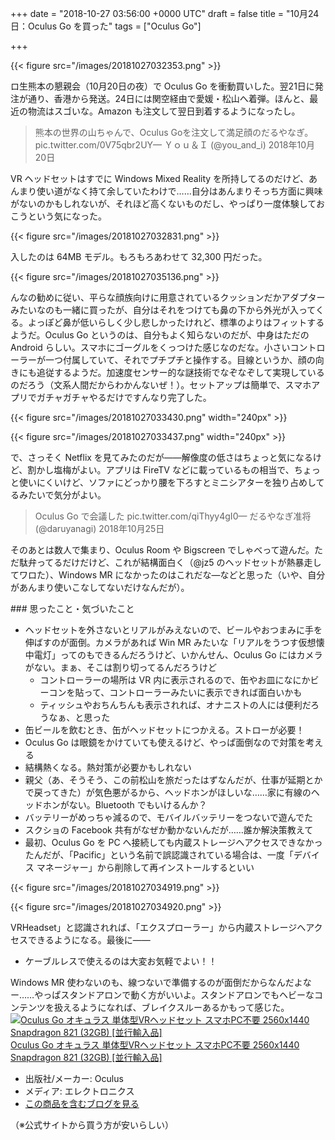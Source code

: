 
+++
date = "2018-10-27 03:56:00 +0000 UTC"
draft = false
title = "10月24日：Oculus Go を買った"
tags = ["Oculus Go"]

+++


{{< figure src="/images/20181027032353.png"  >}}

ロ生熊本の懇親会（10月20日の夜）で Oculus Go を衝動買いした。翌21日に発注が通り、香港から発送。24日には関空経由で愛媛・松山へ着弾。ほんと、最近の物流はスゴいな。Amazon も注文して翌日到着するようになったし。

>熊本の世界の山ちゃんで、Oculus Goを注文して満足顔のだるやなぎ。 pic.twitter.com/0V75qbr2UY— Ｙｏｕ＆Ｉ (@you_and_i) 2018年10月20日<script async="" src="https://platform.twitter.com/widgets.js" charset="utf-8"></script>

VR ヘッドセットはすでに Windows Mixed Reality を所持してるのだけど、あんまり使い道がなく持て余していたわけで……自分はあんまりそっち方面に興味がないのかもしれないが、それほど高くないものだし、やっぱり一度体験しておこうという気になった。

{{< figure src="/images/20181027032831.png"  >}}

入したのは 64MB モデル。もろもろあわせて 32,300 円だった。

{{< figure src="/images/20181027035136.png"  >}}

んなの勧めに従い、平らな顔族向けに用意されているクッションだかアダプターみたいなのも一緒に買ったが、自分はそれをつけても鼻の下から外光が入ってくる。よっぽど鼻が低いらしく少し悲しかったけれど、標準のよりはフィットするようだ。Oculus Go というのは、自分もよく知らないのだが、中身はただの Android らしい。スマホにゴーグルをくっつけた感じなのだな。小さいコントローラーが一つ付属していて、それでプチプチと操作する。目線というか、顔の向きにも追従するようだ。加速度センサー的な謎技術でなぞなぞして実現しているのだろう（文系人間だからわかんないぜ！）。セットアップは簡単で、スマホアプリでガチャガチャやるだけですんなり完了した。

{{< figure src="/images/20181027033430.png" width="240px" >}}



{{< figure src="/images/20181027033437.png" width="240px" >}}

で、さっそく Netflix を見てみたのだが――解像度の低さはちょっと気になるけど、割かし塩梅がよい。アプリは FireTV などに載っているもの相当で、ちょっと使いにくいけど、ソファにどっかり腰を下ろすとミニシアターを独り占めしてるみたいで気分がよい。

>Oculus Go で会議した pic.twitter.com/qiThyy4gI0— だるやなぎ准将 (@daruyanagi) 2018年10月25日<script async="" src="https://platform.twitter.com/widgets.js" charset="utf-8"></script>

そのあとは数人で集まり、Oculus Room や Bigscreen でしゃべって遊んだ。ただ駄弁ってるだけだけど、これが結構面白く（@jz5 のヘッドセットが熱暴走してワロた）、Windows MR になかったのはこれだな―などと思った（いや、自分があんまり使いこなしてないだけなんだが）。

<div class="section">
    ### 思ったこと・気づいたこと
    
<ul>
<li>ヘッドセットを外さないとリアルがみえないので、ビールやおつまみに手を伸ばすのが面倒。カメラがあれば Win MR みたいな「リアルをうつす仮想懐中電灯」ってのもできるんだろうけど、いかんせん、Oculus Go にはカメラがない。まぁ、そこは割り切ってるんだろうけど
<ul>
<li>コントローラーの場所は VR 内に表示されるので、缶やお皿になにかビーコンを貼って、コントローラーみたいに表示できれば面白いかも</li>
<li>ティッシュやおちんちんも表示されれば、オナニストの人には便利だろうなぁ、と思った</li>
</ul></li>
<li>缶ビールを飲むとき、缶がヘッドセットにつかえる。ストローが必要！</li>
<li>Oculus Go は眼鏡をかけていても使えるけど、やっぱ面倒なので対策を考える</li>
<li>結構熱くなる。熱対策が必要かもしれない</li>
<li>親父（あ、そうそう、この前松山を旅だったはずなんだが、仕事が延期とかで戻ってきた）が気色悪がるから、ヘッドホンがほしいな……家に有線のヘッドホンがない。Bluetooth でもいけるんか？</li>
<li>バッテリーがめっちゃ減るので、モバイルバッテリーをつないで遊んでた</li>
<li>スクショの Facebook 共有がなぜか動かないんだが……誰か解決策教えて</li>
<li>最初、Oculus Go を PC へ接続しても内蔵ストレージへアクセスできなかったんだが、「Pacific」という名前で誤認識されている場合は、一度「デバイス マネージャー」から削除して再インストールするといい</li>
</ul>

{{< figure src="/images/20181027034919.png"  >}}

{{< figure src="/images/20181027034920.png"  >}}

VRHeadset」と認識されれば、「エクスプローラー」から内蔵ストレージへアクセスできるようになる。最後に――

<ul>
<li>ケーブルレスで使えるのは大変お気軽でよい！！</li>
</ul>Windows MR 使わないのも、線つないで準備するのが面倒だからなんだよなー……やっぱスタンドアロンで動く方がいいよ。スタンドアロンでもヘビーなコンテンツを扱えるようになれば、ブレイクスルーあるかもって感じた。<div class="hatena-asin-detail"><a href="http://www.amazon.co.jp/exec/obidos/ASIN/B07CSNN25F/bestylesnet-22/"><img src="https://images-fe.ssl-images-amazon.com/images/I/31%2BOtbh-MYL._SL160_.jpg" class="hatena-asin-detail-image" alt="Oculus Go オキュラス 単体型VRヘッドセット スマホPC不要 2560x1440 Snapdragon 821 (32GB) [並行輸入品]" title="Oculus Go オキュラス 単体型VRヘッドセット スマホPC不要 2560x1440 Snapdragon 821 (32GB) [並行輸入品]"/></a><div class="hatena-asin-detail-info"><a href="http://www.amazon.co.jp/exec/obidos/ASIN/B07CSNN25F/bestylesnet-22/">Oculus Go オキュラス 単体型VRヘッドセット スマホPC不要 2560x1440 Snapdragon 821 (32GB) [並行輸入品]</a><ul><li><span class="hatena-asin-detail-label">出版社/メーカー:</span> Oculus</li><li><span class="hatena-asin-detail-label">メディア:</span> エレクトロニクス</li><li><a href="http://d.hatena.ne.jp/asin/B07CSNN25F/bestylesnet-22" target="_blank">この商品を含むブログを見る</a></li></ul></div><div class="hatena-asin-detail-foot"></div></div>（※公式サイトから買う方が安いらしい）

</div>


